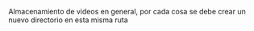 Almacenamiento de videos en general, por cada cosa se debe crear un nuevo directorio en esta misma ruta 
